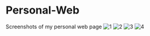 # Personal-Web
Screenshots of my personal web page
![1](https://user-images.githubusercontent.com/25993657/39965210-c8eaa252-5662-11e8-9973-fc309815c57d.png)
![2](https://user-images.githubusercontent.com/25993657/39965207-c8c0a6aa-5662-11e8-8bc6-f82a734a2f5c.png)
![3](https://user-images.githubusercontent.com/25993657/39965209-c8dd12cc-5662-11e8-889e-9f1fedbba2be.png)
![4](https://user-images.githubusercontent.com/25993657/39965208-c8cf9f66-5662-11e8-8e86-895c475f6fc1.png)
